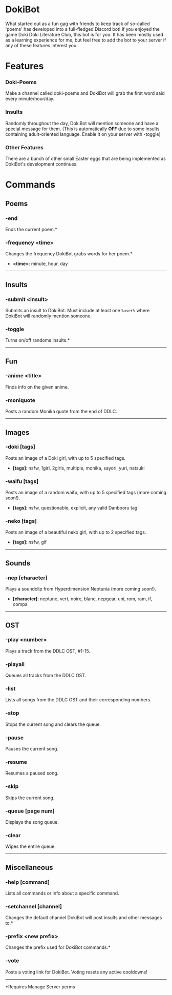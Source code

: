 # DokiBot

What started out as a fun gag with friends to keep track of so-called 'poems' has developed into a full-fledged Discord bot! If you enjoyed the game Doki Doki Literature Club, this bot is for you. It has been mostly used as a learning experience for me, but feel free to add the bot to your server if any of these features interest you.

# Features
### Doki-Poems
Make a channel called doki-poems and DokiBot will grab the first word said every minute/hour/day.
 
### Insults
Randomly throughout the day, DokiBot will mention someone and have a special message for them. (This is automatically **OFF** due to some insults containing adult-oriented language. Enable it on your server with -toggle)

### Other Features
There are a bunch of other small Easter eggs that are being implemented as DokiBot's development continues.

# Commands

## Poems
### -end
Ends the current poem.*

### -frequency \<time\>
Changes the frequency DokiBot grabs words for her poem.*
* **\<time\>**: minute, hour, day

---

## Insults
### -submit \<insult\>
Submits an insult to DokiBot. Must include at least one `%user%` where DokiBot will randomly mention someone.

### -toggle
Turns on/off randoms insults.*

---

## Fun
### -anime \<title\>
Finds info on the given anime.

### -moniquote
Posts a random Monika quote from the end of DDLC.

---

## Images
### -doki \[tags\]
Posts an image of a Doki girl, with up to 5 specified tags.
* **\[tags\]**: nsfw, 1girl, 2girls, multiple, monika, sayori, yuri, natsuki

### -waifu \[tags\]
Posts an image of a random waifu, with up to 5 specified tags (more coming soon!).
* **\[tags\]**: nsfw, questionable, explicit, any valid Danbooru tag

### -neko \[tags\]
Posts an image of a beautiful neko girl, with up to 2 specified tags.
* **\[tags\]**: nsfw, gif

---

## Sounds
### -nep \[character\]
Plays a soundclip from Hyperdimension Neptunia (more coming soon!).
* **\[character\]**: neptune, vert, noire, blanc, nepgear, uni, rom, ram, if, compa

---

## OST
### -play \<number\>
Plays a track from the DDLC OST, #1-15.

### -playall
Queues all tracks from the DDLC OST.

### -list
Lists all songs from the DDLC OST and their corresponding numbers.

### -stop
Stops the current song and clears the queue.

### -pause
Pauses the current song.

### -resume
Resumes a paused song.

### -skip
Skips the current song.

### -queue \[page num\]
Displays the song queue.

### -clear
Wipes the entire queue.

---

## Miscellaneous
### -help \[command\]
Lists all commands or info about a specific command.

### -setchannel \[channel\]
Changes the default channel DokiBot will post insults and other messages to.*

### -prefix \<new prefix\>
Changes the prefix used for DokiBot commands.*

### -vote
Posts a voting link for DokiBot. Voting resets any active cooldowns!

---

\*Requires Manage Server perms
